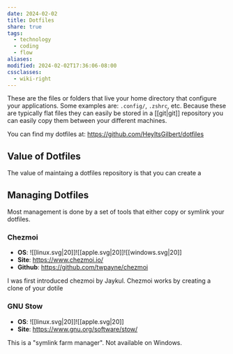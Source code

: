 ```yaml
---
date: 2024-02-02
title: Dotfiles
share: true
tags:
  - technology
  - coding
  - flow
aliases: 
modified: 2024-02-02T17:36:06-08:00
cssclasses:
  - wiki-right
---
```


These are the files or folders that live your home directory that configure your applications. Some examples are: `.config/`, `.zshrc`, etc.
Because these are typically flat files they can easily be stored in a [[git|git]] repository you can easily copy them between your different machines.

You can find my dotfiles at: https://github.com/HeyItsGilbert/dotfiles
## Value of Dotfiles
The value of maintaing a dotfiles repository is that you can create a 
## Managing Dotfiles
Most management is done by a set of tools that either copy or symlink your dotfiles.
### Chezmoi
- **OS**: ![[linux.svg|20]]![[apple.svg|20]]![[windows.svg|20]]
 - **Site**: https://www.chezmoi.io/
 - **Github**: https://github.com/twpayne/chezmoi

I was first introduced chezmoi by Jaykul. Chezmoi works by creating a clone of your dotile
### GNU Stow
- **OS**: ![[linux.svg|20]]![[apple.svg|20]]
- **Site**: https://www.gnu.org/software/stow/

This is a "symlink farm manager". Not available on Windows.
